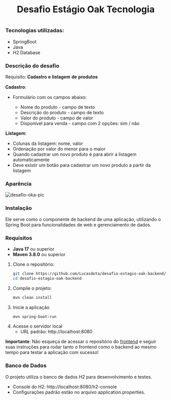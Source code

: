<h1 align="center">
  Desafio Estágio Oak Tecnologia
<h1/>

### Tecnologias utilizadas:
- SpringBoot
- Java
- H2 Database

### Descrição do desafio
Requisito: 𝐂𝐚𝐝𝐚𝐬𝐭𝐫𝐨 𝐞 𝐥𝐢𝐬𝐭𝐚𝐠𝐞𝐦 𝐝𝐞 𝐩𝐫𝐨𝐝𝐮𝐭𝐨𝐬

𝐂𝐚𝐝𝐚𝐬𝐭𝐫𝐨:

- Formulário com os campos abaixo:

  - Nome do produto - campo de texto
  - Descrição do produto - campo de texto
  - Valor do produto - campo de valor
  - Disponível para venda - campo com 2 opções: sim / não

𝐋𝐢𝐬𝐭𝐚𝐠𝐞𝐦:

- Colunas da listagem: nome, valor
- Ordenação por valor do menor para o maior
- Quando cadastrar um novo produto é para abrir a listagem automaticamente
- Deve existir um botão para cadastrar um novo produto a partir da listagem

### Aparência
![desafio-oka-pic](https://github.com/user-attachments/assets/37d47214-fd1e-40c7-b90c-0c83db33b50c)

### Instalação

Ele serve como o componente de backend de uma aplicação, utilizando o Spring Boot para funcionalidades de web e gerenciamento de dados.

### Requisitos

- **Java 17** ou superior  
- **Maven 3.8.0** ou superior  

1. Clone o repositório:  
   ```bash
   git clone https://github.com/Lucasdota/desafio-estagio-oak-backend/new/master?filename=README.md
   cd desafio-estagio-oak-backend
   ```
2. Compile o projeto:
   ```bash
   mvn clean install
   ```
3. Inicie a aplicação
   ```bash
   mvn spring-boot:run
   ```
4. Acesse o servidor local
   - URL padrão: http://localhost:8080

**Importante**: Não esqueça de acessar o repositório do [frontend](https://github.com/Lucasdota/desafio-estagio-oak-frontend) e seguir suas instruções para rodar tanto o frontend como o backend ao mesmo tempo para testar a aplicação com sucesso!

### Banco de Dados
O projeto utiliza o banco de dados H2 para desenvolvimento e testes.

- Console do H2: http://localhost:8080/h2-console
- Configurações padrão estão no arquivo application.properties.
